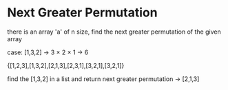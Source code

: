 # Next Greater Permutation

there is an array 'a' of n size, find the next greater permutation of the given array

case: [1,3,2] -> 3 × 2 × 1 -> 6

{[1,2,3],[1,3,2],[2,1,3],[2,3,1],[3,2,1],[3,2,1]}

find the [1,3,2] in a list and return next greater permutation -> [2,1,3]